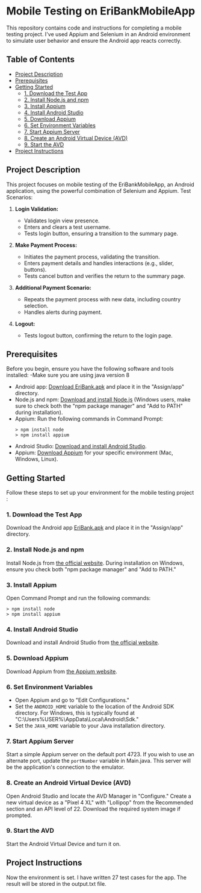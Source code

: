 
# Mobile Testing on EriBankMobileApp

This repository contains code and instructions for completing a mobile testing project. I've used Appium and Selenium in an Android environment to simulate user behavior and ensure the Android app reacts correctly.

## Table of Contents

- [Project Description](#project-description)
- [Prerequisites](#prerequisites)
- [Getting Started](#getting-started)
  - [1. Download the Test App](#1-download-the-test-app)
  - [2. Install Node.js and npm](#2-install-nodejs-and-npm)
  - [3. Install Appium](#3-install-appium)
  - [4. Install Android Studio](#4-install-android-studio)
  - [5. Download Appium](#5-download-appium)
  - [6. Set Environment Variables](#6-set-environment-variables)
  - [7. Start Appium Server](#7-start-appium-server)
  - [8. Create an Android Virtual Device (AVD)](#8-create-an-android-virtual-device-avd)
  - [9. Start the AVD](#9-start-the-avd)
- [Project Instructions](#assignment-instructions)


## Project Description
This project focuses on mobile testing of the EriBankMobileApp, an Android application, using the powerful combination of Selenium and Appium. Test Scenarios:

1. **Login Validation:**
   - Validates login view presence.
   - Enters and clears a test username.
   - Tests login button, ensuring a transition to the summary page.

2. **Make Payment Process:**
   - Initiates the payment process, validating the transition.
   - Enters payment details and handles interactions (e.g., slider, buttons).
   - Tests cancel button and verifies the return to the summary page.

3. **Additional Payment Scenario:**
   - Repeats the payment process with new data, including country selection.
   - Handles alerts during payment.

4. **Logout:**
   - Tests logout button, confirming the return to the login page.

## Prerequisites

Before you begin, ensure you have the following software and tools installed:
-Make sure you are using java version 8
- Android app: [Download EriBank.apk](https://code.google.com/archive/p/eribank/downloads) and place it in the "Assign/app" directory.
- Node.js and npm: [Download and install Node.js](https://nodejs.org/en/download) (Windows users, make sure to check both the "npm package manager" and "Add to PATH" during installation).
- Appium: Run the following commands in Command Prompt:
  ```
  > npm install node
  > npm install appium
  ```
- Android Studio: [Download and install Android Studio](https://developer.android.com/studio).
- Appium: [Download Appium](http://appium.io/) for your specific environment (Mac, Windows, Linux).

## Getting Started

Follow these steps to set up your environment for the mobile testing project :

### 1. Download the Test App

Download the Android app [EriBank.apk](https://code.google.com/archive/p/eribank/downloads) and place it in the "Assign/app" directory.

### 2. Install Node.js and npm

Install Node.js from [the official website](https://nodejs.org/en/download). During installation on Windows, ensure you check both "npm package manager" and "Add to PATH."

### 3. Install Appium

Open Command Prompt and run the following commands:

```
> npm install node
> npm install appium
```

### 4. Install Android Studio

Download and install Android Studio from [the official website](https://developer.android.com/studio).

### 5. Download Appium

Download Appium from [the Appium website](http://appium.io/).

### 6. Set Environment Variables

- Open Appium and go to "Edit Configurations."
- Set the `ANDROID_HOME` variable to the location of the Android SDK directory. For Windows, this is typically found at "C:\Users\%USER%\AppData\Local\Android\Sdk."
- Set the `JAVA_HOME` variable to your Java installation directory.

### 7. Start Appium Server

Start a simple Appium server on the default port 4723. If you wish to use an alternate port, update the `portNumber` variable in Main.java. This server will be the application's connection to the emulator.

### 8. Create an Android Virtual Device (AVD)

Open Android Studio and locate the AVD Manager in "Configure." Create a new virtual device as a "Pixel 4 XL" with "Lollipop" from the Recommended section and an API level of 22. Download the required system image if prompted.

### 9. Start the AVD

Start the Android Virtual Device and turn it on.

## Project Instructions

Now the environment is set. I have written 27 test cases for the app. The result will be stored in the output.txt file. 

